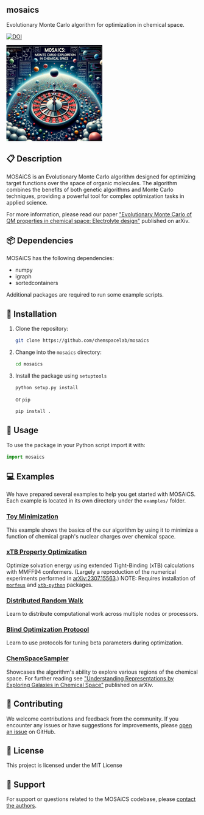 ## mosaics
Evolutionary Monte Carlo algorithm for optimization in chemical space.

[![DOI](https://img.shields.io/badge/arXiv-2307.15563-b31b1b.svg)](https://arxiv.org/abs/2307.15563)

<img src="cover.png" width="50%" height="50%" />

## :clipboard: Description

MOSAiCS is an Evolutionary Monte Carlo algorithm designed for optimizing target functions over the space of organic molecules. The algorithm combines the benefits of both genetic algorithms and Monte Carlo techniques, providing a powerful tool for complex optimization tasks in applied science.

For more information, please read our paper ["Evolutionary Monte Carlo of QM properties in chemical space: Electrolyte design"](https://arxiv.org/abs/2307.15563) published on arXiv.

## :package: Dependencies

MOSAiCS has the following dependencies:

- numpy
- igraph
- sortedcontainers

Additional packages are required to run some example scripts.

## :wrench: Installation

1. Clone the repository:

   ```bash
   git clone https://github.com/chemspacelab/mosaics
   ```

2. Change into the `mosaics` directory:

   ```bash
   cd mosaics
   ```

3. Install the package using `setuptools`
   ```bash
   python setup.py install
   ```
   or `pip`
   ```bash
   pip install .
   ```

## :toolbox: Usage
To use the package in your Python script import it with:
```python
import mosaics
```

## :computer: Examples
We have prepared several examples to help you get started with MOSAiCS. Each example is located in its own directory under the `examples/` folder.

### [Toy Minimization](examples/01_toy_minimization/)
This example shows the basics of the our algorithm by using it to minimize a function of chemical graph's nuclear charges over chemical space.

### [xTB Property Optimization](examples/02_xTB_property_optimization/)
Optimize solvation energy using extended Tight-Binding (xTB) calculations with MMFF94 conformers. (Largely a reproduction of the numerical experiments performed in [arXiv:2307.15563](https://arxiv.org/abs/2307.15563).) NOTE: Requires installation of [`morfeus`](https://pypi.org/project/morfeus-ml/) and [`xtb-python`](https://xtb-python.readthedocs.io/en/latest/#) packages.

### [Distributed Random Walk](examples/03_distributed_random_walk/)
Learn to distribute computational work across multiple nodes or processors.

### [Blind Optimization Protocol](examples/04_blind_optimization_protocol/)
Learn to use protocols for tuning beta parameters during optimization.

### [ChemSpaceSampler](examples/05_chemspacesampler/)
Showcases the algorithm's ability to explore various regions of the chemical space. For further reading see ["Understanding Representations by Exploring Galaxies in Chemical Space"](https://arxiv.org/abs/2309.09194) published on arXiv.

## :handshake: Contributing
We welcome contributions and feedback from the community. If you encounter any issues or have suggestions for improvements, please [open an issue](https://github.com/chemspacelab/mosaics/issues) on GitHub.

## :scroll: License
This project is licensed under the MIT License

## :email: Support

For support or questions related to the MOSAiCS codebase, please [contact the authors](mailto:kvkarandashev@gmail.com).
